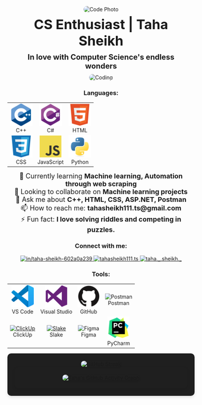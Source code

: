 <div align="center">
  <!-- Code Photo -->
  <img src="https://wallpaperaccess.com/full/7167569.png" alt="Code Photo" width="800" style="border-radius: 10px;">
  <h1 style="font-size: 36px; margin: 10px;">CS Enthusiast | Taha Sheikh</h1>
  <h3 style="font-size: 20px; margin: 10px;">In love with Computer Science's endless wonders</h3>
  <img src="https://www.icegif.com/wp-content/uploads/2022/01/icegif-174.gif" alt="Coding" width="400" style="border-radius: 10px;">
  <br>
  <h3 align="center">Languages:</h3>

<div align="center">
  <table>
    <tr>
      <td align="center">
        <img src="https://raw.githubusercontent.com/devicons/devicon/master/icons/cplusplus/cplusplus-original.svg" alt="C++" width="60" height="60" /><br />
        C++
      </td>
      <td align="center">
        <img src="https://raw.githubusercontent.com/devicons/devicon/master/icons/csharp/csharp-original.svg" alt="C#" width="60" height="60" /><br />
        C#
      </td>
      <td align="center">
        <img src="https://raw.githubusercontent.com/devicons/devicon/master/icons/html5/html5-original.svg" alt="HTML" width="60" height="60" /><br />
        HTML
      </td>
    </tr>
    <tr>
      <td align="center">
        <img src="https://raw.githubusercontent.com/devicons/devicon/master/icons/css3/css3-original.svg" alt="CSS" width="60" height="60" /><br />
        CSS
      </td>
      <td align="center">
        <img src="https://raw.githubusercontent.com/devicons/devicon/master/icons/javascript/javascript-original.svg" alt="JavaScript" width="60" height="60" /><br />
        JavaScript
      </td>
      <td align="center">
        <img src="https://raw.githubusercontent.com/devicons/devicon/master/icons/python/python-original.svg" alt="Python" width="60" height="60" /><br />
        Python
      </td>
    </tr>
  </table>
</div>


  <p style="font-size: 18px; margin: 10px;">
    🌱 Currently learning <strong>Machine learning, Automation through web scraping</strong>
    <br>
    👯 Looking to collaborate on <strong>Machine learning projects</strong>
    <br>
    💬 Ask me about <strong>C++, HTML, CSS, ASP.NET, Postman</strong>
    <br>
    📫 How to reach me: <strong>tahasheikh111.ts@gmail.com</strong>
    <br>
    ⚡ Fun fact: <strong>I love solving riddles and competing in puzzles.</strong>
  </p>
</div>

<div align="center">
  <h3>Connect with me:</h3>
  <p>
    <a href="https://linkedin.com/in/taha-sheikh-602a0a239/" target="blank">
      <img src="https://raw.githubusercontent.com/rahuldkjain/github-profile-readme-generator/master/src/images/icons/Social/linked-in-alt.svg" alt="in/taha-sheikh-602a0a239" height="30" width="40" />
    </a>
    <a href="https://fb.com/tahasheikh111.ts" target="blank">
      <img src="https://raw.githubusercontent.com/rahuldkjain/github-profile-readme-generator/master/src/images/icons/Social/facebook.svg" alt="tahasheikh111.ts" height="30" width="40" />
    </a>
    <a href="https://instagram.com/taha._.sheikh._" target="blank">
      <img src="https://raw.githubusercontent.com/rahuldkjain/github-profile-readme-generator/master/src/images/icons/Social/instagram.svg" alt="taha._.sheikh._" height="30" width="40" />
    </a>
  </p>
</div>
<h3 align="center">Tools:</h3>

<div align="center">
  <table>
    <tr>
      <td align="center">
        <img src="https://raw.githubusercontent.com/devicons/devicon/master/icons/vscode/vscode-original.svg" alt="Visual Studio Code" width="60" height="60" /><br />
        VS Code
      </td>
      <td align="center">
        <img src="https://raw.githubusercontent.com/devicons/devicon/master/icons/visualstudio/visualstudio-plain.svg" alt="Visual Studio" width="60" height="60" /><br />
        Visual Studio
      </td>
      <td align="center">
        <img src="https://raw.githubusercontent.com/devicons/devicon/master/icons/github/github-original.svg" alt="GitHub" width="60" height="60" /><br />
        GitHub
      </td>
      <td align="center">
        <img src="https://www.vectorlogo.zone/logos/getpostman/getpostman-icon.svg" alt="Postman" width="60" height="60" /><br />
        Postman
      </td>
    </tr>
    <tr>
      <td align="center">
        <a href="https://clickup.com/" target="_blank">
          <img src="https://mindflow.io/wp-content/uploads/2022/09/clickup-logo.jpeg" alt="ClickUp" width="60" height="60" /><br />
        </a>
        ClickUp
      </td>
      <td align="center">
        <a href="https://www.slake.io/" target="_blank">
          <img src="https://encrypted-tbn0.gstatic.com/images?q=tbn:ANd9GcRKb3PWWVlXXci3eoWfm4pJTdfjeBzf7lzW7Q&usqp=CAU" alt="Slake" width="60" height="60" /><br />
        </a>
        Slake
      </td>
      <td align="center">
        <img src="https://www.vectorlogo.zone/logos/figma/figma-icon.svg" alt="Figma" width="60" height="60" /><br />
        Figma
      </td>
      <td align="center">
        <img src="https://raw.githubusercontent.com/devicons/devicon/master/icons/pycharm/pycharm-original.svg" alt="PyCharm" width="60" height="60" /><br />
        PyCharm
      </td>
    </tr>
  </table>
</div>

<div align="center" style="background-color: #1f1f1f; padding: 20px; border-radius: 10px; box-shadow: 0 4px 8px rgba(0, 0, 0, 0.1);">
  <img src="https://github-readme-streak-stats.herokuapp.com/?user=tahasheikh111&theme=radical" alt="GitHub Streak" style="border-radius: 10px; box-shadow: 0 2px 4px rgba(0, 0, 0, 0.1);">
  
<div align="center" style="background-color: #1f1f1f; padding: 20px; border-radius: 10px; box-shadow: 0 4px 8px rgba(0, 0, 0, 0.1);">
  <a href="https://github.com/ashutosh00710/github-readme-activity-graph" target="_blank">
    <img src="https://github-readme-activity-graph.vercel.app/graph?username=tahasheikh111&theme=react-dark" alt="Taha's GitHub Activity Graph" style="border-radius: 10px; box-shadow: 0 2px 4px rgba(0, 0, 0, 0.1);">
  </a>
</div>








